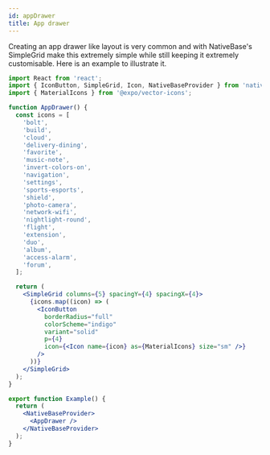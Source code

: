 ```yaml
---
id: appDrawer
title: App drawer
---
```


Creating an app drawer like layout is very common and with NativeBase's SimpleGrid make this extremely simple while still keeping it extremely customisable. Here is an example to illustrate it.

```jsx isLive=true
import React from 'react';
import { IconButton, SimpleGrid, Icon, NativeBaseProvider } from 'native-base';
import { MaterialIcons } from '@expo/vector-icons';

function AppDrawer() {
  const icons = [
    'bolt',
    'build',
    'cloud',
    'delivery-dining',
    'favorite',
    'music-note',
    'invert-colors-on',
    'navigation',
    'settings',
    'sports-esports',
    'shield',
    'photo-camera',
    'network-wifi',
    'nightlight-round',
    'flight',
    'extension',
    'duo',
    'album',
    'access-alarm',
    'forum',
  ];

  return (
    <SimpleGrid columns={5} spacingY={4} spacingX={4}>
      {icons.map((icon) => (
        <IconButton
          borderRadius="full"
          colorScheme="indigo"
          variant="solid"
          p={4}
          icon={<Icon name={icon} as={MaterialIcons} size="sm" />}
        />
      ))}
    </SimpleGrid>
  );
}

export function Example() {
  return (
    <NativeBaseProvider>
      <AppDrawer />
    </NativeBaseProvider>
  );
}
```
